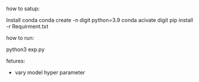 how to satup:

Install conda
conda create -n digit python=3.9
conda acivate digit
pip install -r Requirment.txt

how to run:

python3 exp.py





fetures:
- vary model hyper parameter
